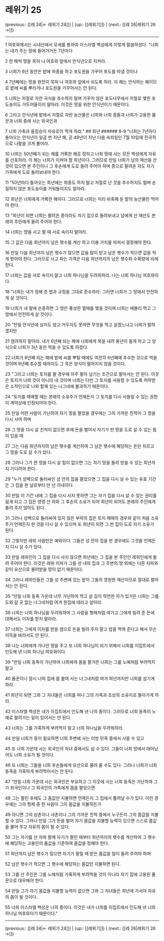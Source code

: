 # 레위기 25

(previous:: [[레 24|← 레위기 24]]) | (up:: [[레위기]]) | (next:: [[레 26|레위기 26 →]])

***




1 
여호와께서는 시내산에서 모세를 통하여 이스라엘 백성에게 이렇게 말씀하셨다. "너희는 내가 주는 땅에 들어가거든 7년마다 



2 
한 해씩 땅을 묵혀 나 여호와 앞에서 안식년으로 지켜라. 



3 
너희가 6년 동안은 밭에 파종을 하고 포도원을 가꾸어 포도를 따낼 것이나 



4 
7년째에는 땅을 완전히 묵혀 나 여호와 앞에서 쉬도록 하라. 이 해는 안식하는 해이므로 밭에 씨를 뿌리거나 포도원을 가꾸어서는 안 된다. 



5 
너희는 저절로 자란 곡식을 추수하지 말며 가꾸지 않은 포도나무에서 저절로 맺힌 포도송이도 거두어들이지 말아라. 이것은 땅을 위한 안식년이기 때문이다. 



6 
그리고 안식년에 밭에서 저절로 자란 농산물은 너희와 너희 종들과 너희가 고용한 품꾼과 너희 중에 사는 외국인과 



7 
너희 가축과 들짐승이 자유로이 먹게 하라." ## 희년 ###### 8-9 "너희는 7년마다 돌아오는 안식년이 일곱 번 지난 해, 곧 49년이 지난 다음 속죄일인 7월 10일에 전국적으로 나팔을 크게 불어라. 



10 
너희는 50년째가 되는 해를 거룩한 해로 정하고 너희 땅에 사는 모든 백성에게 자유를 선포하라. 이 해는 너희가 지켜야 할 희년이다. 그러므로 만일 너희가 남의 재산을 산 것이 있으면 본 주인이나 그 후손에게 도로 돌려 주어야 하며 종으로 팔려온 자도 자기 가족에게 도로 돌려보내야 한다. 



11 
"50년마다 돌아오는 희년에는 파종도 하지 말고 저절로 난 것을 추수하지도 말며 손질하지 않은 포도송이를 거둬들이지도 말아라. 



12 
희년은 너희에게 거룩한 해이다. 그러므로 너희는 미리 비축해 둔 밭의 농산물만 먹어야 한다. 



13 
"희년이 되면 너희는 팔려온 종이라도 자기 집으로 돌려보내고 남에게 산 재산도 본래의 주인에게 돌려 주어야 한다. 



14 
너희는 땅을 사고 팔 때 서로 속이지 말아라. 



15 
그 값은 다음 희년까지 남은 햇수를 계산 하고 이용 가치를 따져서 결정해야 한다. 



16 
만일 다음 희년까지 남은 햇수가 많으면 값을 많이 받고 남은 햇수가 적으면 값을 적게 받아야 한다. 그러므로 사고 파는 가격은 다음 희년까지의 남은 햇수와 수확량에 비례한다. 



17 
너희는 값을 서로 속이지 말고 너희 하나님을 두려워하라. 나는 너희 하나님 여호와이다. 



18 
"너희는 내가 정해 준 법과 규정을 그대로 준수하라. 그러면 너희가 그 땅에서 안전하게 살 것이다. 



19 
너희가 내 말에 순종하면 그 땅은 풍성한 열매를 맺을 것이며 너희는 배불리 먹고 그 땅에서 안전하게 살 것이다. 



20 
"만일 안식년에 심지도 않고 거두지도 못하면 무엇을 먹고 살겠느냐고 너희가 말하겠지만 



21 
염려하지 말아라. 내가 6년째 되는 해에 너희에게 복을 내려 풍년이 들게 하고 그 양식으로 너희가 3년 동안 먹을 수 있도록 하겠다. 



22 
너희가 8년째 되는 해에 밭에 씨를 뿌릴 때에도 여전히 6년째에 추수한 것으로 먹을 것이며 9년째 추수할 때까지도 그 묵은 양식이 떨어지지 않을 것이다. 



23 
"그리고 너희는 토지를 팔 경우에 아주 팔아 넘기는 조건으로 팔아서는 안 된다. 이것은 토지가 너희 것이 아니라 내 것이며 너희는 다만 그 토지를 사용할 수 있도록 허락받은 소작인으로 나와 함께 있는 나그네에 불과하기 때문이다. 



24 
"토지를 매매할 때는 본래의 소유주가 언제든지 그 토지를 다시 사들일 수 있는 권한이 계약상에 인정되어야 한다. 



25 
만일 어떤 사람이 가난하여 자기 땅을 팔았을 경우에는 그의 가까운 친척이 그 땅을 다시 사야 하며 



26 
그 땅을 다시 살 친척이 없으면 후에 돈을 벌어서 자기가 판 땅을 도로 살 수 있는 힘이 있을 때 



27 
그는 다음 희년까지의 남은 햇수를 계산하여 그 남은 햇수에 해당하는 돈만 치르고 그 땅을 도로 살 수가 있다. 



28 
그러나 그가 판 땅을 다시 살 힘이 없으면 그는 자기 땅을 돌려 받을 수 있는 희년까지 기다려야 한다. 



29 
"누가 성벽으로 둘러싸인 성 안의 집을 팔았으면 그 집을 다시 살 수 있는 유효 기간은 그 집을 판 날로부터 만 년 이내이다. 



30 
만일 이 기간 내에 그 집을 다시 사지 못하면 그는 자기 집을 다시 살 수 있는 권리를 잃게 되고 그 집은 영영 산 자와 그 후손의 소유가 되어 희년이 되어도 본래의 주인에게 돌려 주지 않아도 된다. 



31 
그러나 성벽으로 둘러싸여 있지 않은 부락의 집은 토지 매매의 경우와 같이 처음 소유주가 언제든지 판 것을 다시 살 수 있으며 또 희년이 되면 그 판 집이 도로 자기 소유가 된다. 



32 
그렇지만 레위 사람만은 예외이다. 그들은 성 안의 집을 판 경우에도 그것을 언제든지 다시 살 수가 있다. 



33 
만일 레위인이 그 집을 다시 사지 않으면 희년에는 그 집을 본 주인인 레위인에게 돌려 주어야 한다. 이것은 레위 지파가 그들 성 내의 집과 그 주변의 땅 외에는 다른 지파와 같이 유산으로 물려받을 땅이 없기 때문이다. 



34 
그러나 레위인들은 그들 성 주변에 있는 밭이 그들의 영원한 재산이므로 절대로 팔아서는 안 된다. 



35 
"만일 너희 동족 가운데 너무 가난하여 먹고 살 길이 막연한 자가 있거든 너희는 그를 도와 갈 곳 없는 나그네처럼 여겨 한집에 데리고 살아라. 



36 
너희는 너희 하나님을 두려워하며 그 사람을 형제처럼 여기고 그에게 빌려 준 돈에 대해서도 이자를 받지 말아라. 



37 
너희는 그에게 이자를 받을 셈으로 돈을 빌려 주지 말고 밥을 먹여 준다고 해서 무슨 이득을 바라서도 안 된다. 



38 
나는 너희에게 가나안 땅을 주고 또 너희 하나님이 되기 위해서 너희를 이집트에서 인도해 낸 너희 하나님 여호와이다. 



39 
"만일 너희 동족이 가난하여 너희에게 몸을 팔거든 너희는 그를 노예처럼 부려먹지 말고 



40 
품꾼이나 잠시 너희 집에 몸 붙여 사는 나그네처럼 여겨 희년까지만 너희를 섬기게 하라. 



41 
희년이 되면 그와 그 자녀들은 너희를 떠나 그의 가족과 조상의 소유지로 돌아가게 하라. 



42 
이스라엘 백성은 내가 이집트에서 인도해 낸 나의 종이다. 그러므로 너희 동족이 노예로 팔려가는 일이 있어서는 안 된다. 



43 
너희는 그를 가혹하게 부려먹지 말고 너희 하나님을 두려워하라. 



44 
만일 너희가 종이 필요하면 너희 주변에 사는 이방 민족 중에서 사올 수 있고 



45 
또 너희 가운데 사는 외국인의 자녀 중에서도 살 수 있다. 그들이 너희 땅에서 태어났어도 너희 소유가 될 것이다. 



46 
또 너희는 그들을 너희 후손들에게 유산으로 물려 줄 수도 있다. 그러나 너희가 너희 동족을 가혹하게 부려먹어서는 안 된다. 



47 
"만일 너희 가운데 사는 외국인은 부요하고 그 이웃에 사는 너희 동족은 가난하여 그가 외국인이나 그 외국인의 가족에게 몸을 팔았으면 



48 
그는 팔린 후에도 그 몸값만 지불하면 언제든지 그 집에서 풀려날 수가 있다. 이런 경우에는 그의 형제 중 한 사람이 그의 몸값을 지불하든가 



49 
아니면 그의 삼촌이나 사촌이나 그의 가까운 친척 중에서 누구든지 그의 몸값을 지불할 수 있다. 그러나 만일 그가 돈을 벌어 자기 몸값을 지불할 능력이 있으면 스스로 몸값을 물어 주고 자유의 몸이 될 수 있다. 



50 
그는 자기를 산 자와 함께 자기가 팔린 때부터 희년까지의 햇수를 계산하여 그 햇수에 해당하는 고용인의 품값을 기준하여 몸값을 정해야 한다. 



51 
희년까지 남은 햇수가 많으면 자기가 팔릴 때 받은 몸값을 많이 돌려 주어야 하며 



52 
남은 햇수가 적으면 그 햇수에 해당하는 몸값만 지불하면 된다. 



53 
그를 산 주인은 그를 노예처럼 가혹하게 부려먹을 것이 아니라 자기 집에 고용된 품꾼으로 대우해야 한다. 



54 
만일 그가 자기 몸값을 지불할 능력이 없으면 그와 그 자녀들은 희년에 가서야 자유의 몸이 될 것이다. 



55 
너희 이스라엘 백성은 나의 종이다. 이것은 내가 너희를 이집트에서 인도해 낸 너희 하나님 여호와이기 때문이다."

***

(previous:: [[레 24|← 레위기 24]]) | (up:: [[레위기]]) | (next:: [[레 26|레위기 26 →]])
